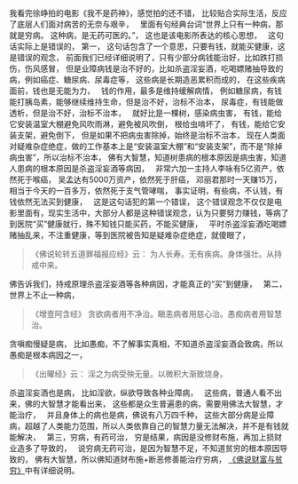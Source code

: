 我看完徐峥拍的电影《我不是药神》，感觉拍的还不错，
比较贴合实际生活，反应了底层人们面对病苦的无奈与艰辛，
&nbsp;
里面有句经典台词“世界上只有一种病，那就是穷病。 这种病，是无药可医的。”，
这也是该电影所表达的核心思想，
&nbsp;
这句话实际上是错误的，
第一，
这句话包含了一个意思，只要有钱，就能买健康，这是错误的观念，
前面我们已经详细说明了，只有少部分病钱能治好，比如跌打损伤，伤风感冒，
但是业障病钱是治不好的，比如杀盗淫妄酒，吃喝嫖赌抽导致的病，例如癌症、糖尿病、尿毒症等，
这些病是长期造恶累积而成的，
在这些疾病面前，钱也是无能为力，
&nbsp;
钱的作用，最多是维持缓解病情，
例如糖尿病，有钱能打胰岛素，能够继续维持生命，但是治不好，治标不治本，
尿毒症，有钱能做透析，但是治不好，治标不治本，
&nbsp;
就好比是一棵树，感染病虫害，
有钱，能给它安装温室大棚避免风吹雨淋，避免被风吹倒，
根给虫啃坏了，
有钱，能给它安装支架，避免倒下，
但是如果不把病虫害除掉，始终是治标不治本，
现在人类面对疑难杂症绝症，做的工作基本上是“安装温室大棚”和“安装支架”，而不是“除掉病虫害”，所以治标不治本，
佛有大智慧，知道树患病的根本原因是病虫害，知道人患病的根本原因是杀盗淫妄酒等病因，
&nbsp;
非常六加一主持人李咏有5亿资产，依然死于喉癌，
吴孟达有5000万资产，依然死于肝癌，
邓丽君那时一天赚15万，相当于今天的一百多万，依然死于支气管哮喘，
事实证明，有些病，不认钱，有钱依然无法买到健康，
&nbsp;
这是这句话犯的第一个错误，
这个错误观念不仅仅是电影里面有，现实生活中，大部分人都是这种错误观念，认为只要努力赚钱，等病了到医院“买”健康就行，殊不知钱只能买药，不能买健康，
&nbsp;
平时杀盗淫妄酒吃喝嫖赌抽乱来，不注重健康，等到医院被告知是疑难杂症绝症，就傻眼了，
&nbsp;
> 《佛说轮转五道罪福报应经》云：
> 为人长寿。无有疾病。身体强壮。从持戒中来。

佛告诉我们，持戒原理杀盗淫妄酒等各种病因，才能真正的“买”到健康，
&nbsp;
第二，世界上不止一种病，
> 《增壹阿含经》
> 贪欲病者用不净治。瞋恚病者用慈心治。愚痴病者用智慧治。

贪嗔痴慢疑是病，
比如愚痴，不了解事实真相，不知道杀盗淫妄酒会致病，所以愚痴是根本病因之一，
&nbsp;
> 《出曜经》云：
> 淫之为病受殃无量。以微积大渐致烧身。

杀盗淫妄酒也是病，
比如淫欲，纵欲导致各种业障病，
&nbsp;
这些病，普通人看不出来，佛的大智慧才能看出来，
这些都是众生普遍患的病，需要用佛法大智慧，才能治疗，
&nbsp;
并且身体上的病也是病，佛说有八万四千种，
这些大部分病是业障病，超越了人类能力范围，所以人类依靠自己的智慧力量无法解决，并不是有钱就能解决，
&nbsp;
第三，穷病，有药可治，
穷是结果，病因是没修财布施，再加上损财业造多了导致的，
&nbsp;
说穷病无药可治，是因为智慧不足，不知道贫穷的根本原因导致的，
佛有大智慧，所以佛知道财布施+断恶修善能治疗穷病，
[《佛说财富与贫穷》](https://www.kancloud.cn/luojiangtao/foshuocaifu)中有详细说明。

